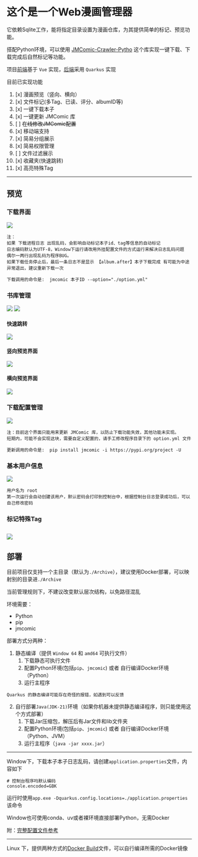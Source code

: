 # 这个是一个Web漫画管理器

它依赖Sqlite工作，能将指定目录设置为漫画仓库，为其提供简单的标记、预览功能。

搭配Python环境，可以使用 [JMComic-Crawler-Pytho](https://github.com/hect0x7/JMComic-Crawler-Python) 这个库实现一键下载、下载完成后自然标记等功能。

项目[前端](frontend)基于 `Vue` 实现，[后端](backend)采用 `Quarkus` 实现

目前已实现功能
1. [x] 漫画预览（竖向、横向）
2. [x] 文件标记(多Tag、已读、评分、albumID等)
2. [x] 一键下载本子
3. [x] 一键更新 JMComic 库
4. [ ] ~~在线修改JMComic配置~~
5. [x] 移动端支持
6. [x] 简易分组展示
7. [x] 简易权限管理
8. [ ] 文件过滤展示
9. [x] 收藏夹(快速跳转)
10. [x] 高亮特殊Tag

---

## 预览
### 下载界面
![](./img/d1.jpg)
```
注：
如果 下载进程日志 出现乱码，会影响自动标记本子id、tag等信息的自动标记
日志编码默认为UTF-8，Window下运行请改用外挂配置文件的方式运行来解决日志乱码问题
偶尔一两行出现乱码为程序BUG。
如果下载任务停止后，最后一条日志不是显示 【album.after】本子下载完成 有可能为中途异常退出，建议重新下载一次

下载调用的命令是:  jmcomic 本子ID --option="./option.yml"
```

### 书库管理
![](./img/L1.jpg)
![](./img/L2.jpg)
#### 快速跳转
![](./img/L3.jpg)
#### 竖向预览界面
![](./img/L4.jpg)
#### 横向预览界面
![](./img/L5.jpg)

### 下载配置管理
![](./img/C1.jpg)
```
注：目前这个界面只能用来更新 JMComic 库，以防止下载功能失效，其他功能未实现。
短期内，可能不会实现这块，需要自定义配置的，请手工修改程序目录下的 option.yml 文件

更新调用的命令是:  pip install jmcomic -i https://pypi.org/project -U
```

### 基本用户信息
![](./img/U1.jpg)
```
用户名为 root
第一次运行会自动创建该用户，默认密码会打印到控制台中，根据控制台日志登录成功后，可以自己修改密码
```
### 标记特殊Tag
![](./img/T1.jpg)
---

## 部署

目前项目仅支持一个主目录（默认为`./Archive`），建议使用Docker部署，可以映射别的目录进`./Archive`

当前管理规则下，不建议改变默认层次结构，以免路径混乱

环境需要：
  - Python
  - pip
  - jmcomic

部署方式分两种：
1. 静态编译（提供 `Window 64` 和 `amd64` 可执行文件）
   1. 下载静态可执行文件
   2. 配置Python环境(包括`pip`、`jmcomic`) 或者 自行编译Docker环境（Python）
   3. 运行主程序
```
Quarkus 的静态编译可能存在奇怪的报错，如遇到可以反馈
```
2. 自行部署`Java(JDK-21)`环境（如果你机器未提供静态编译程序，则只能使用这个方式部署）
   1. 下载Jar压缩包，解压后有Jar文件和lib文件夹
   2. 配置Python环境(包括`pip`、`jmcomic`) 或者 自行编译Docker环境（Python、JVM）
   3. 运行主程序（`java -jar xxxx.jar`）

---
Window下，下载本子本子日志乱码，请创建`application.properties`文件，内容如下
```
# 控制台程序吗默认编码
console.encoded=GBK
```
运行时使用`app.exe -Dquarkus.config.locations=./application.properties`该命令

Window也可使用conda、uv或者裸环境直接部署Python，无需Docker

附：[完整配置文件参考](application.properties)

---
Linux 下，提供两种方式的[Docker Build](Docker)文件，可以自行编译所需的Docker镜像